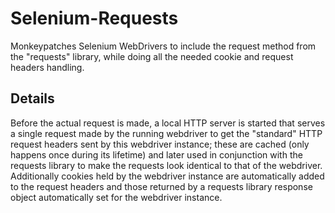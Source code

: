 Selenium-Requests
=================

Monkeypatches Selenium WebDrivers to include the request method from the "requests" library, while doing all the needed cookie and request headers handling.


Details
-------

Before the actual request is made, a local HTTP server is started that serves a single request made by the running webdriver to get the "standard" HTTP request headers sent by this webdriver instance; these are cached (only happens once during its lifetime) and later used in conjunction with the requests library to make the requests look identical to that of the webdriver. Additionally cookies held by the webdriver instance are automatically added to the request headers and those returned by a requests library response object automatically set for the webdriver instance.
